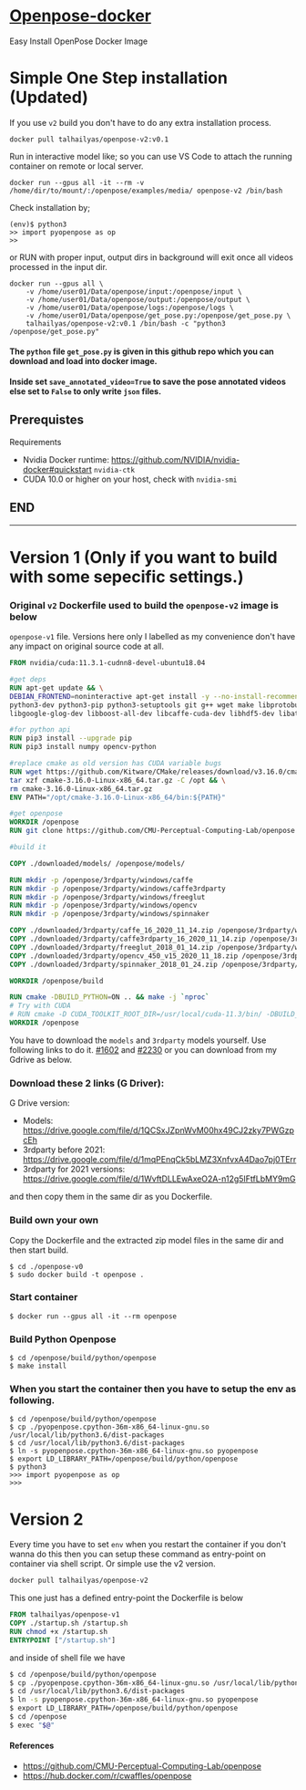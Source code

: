 # [Openpose-docker](https://hub.docker.com/repository/docker/talhailyas/openpose-v2/general)
Easy Install OpenPose Docker Image

# Simple One Step installation (Updated)

If you use `v2` build you don't have to do any extra installation process.

```
docker pull talhailyas/openpose-v2:v0.1
```
Run in interactive model like; so you can use VS Code to attach the running container on remote or local server.

```
docker run --gpus all -it --rm -v /home/dir/to/mount/:/openpose/examples/media/ openpose-v2 /bin/bash
```
Check installation by;

```shell
(env)$ python3
>> import pyopenpose as op
>> 
```
or RUN with proper input, output dirs in background will exit once all videos processed in the input dir.

```
docker run --gpus all \
    -v /home/user01/Data/openpose/input:/openpose/input \
    -v /home/user01/Data/openpose/output:/openpose/output \
    -v /home/user01/Data/openpose/logs:/openpose/logs \
    -v /home/user01/Data/openpose/get_pose.py:/openpose/get_pose.py \
    talhailyas/openpose-v2:v0.1 /bin/bash -c "python3 /openpose/get_pose.py"
```

#### The `python` file `get_pose.py` is given in this github repo which you can download and load into docker image.
**Inside set `save_annotated_video=True` to save the pose annotated videos else set to `False` to only write `json` files.**


## Prerequistes

Requirements

*   Nvidia Docker runtime: https://github.com/NVIDIA/nvidia-docker#quickstart `nvidia-ctk`
*  CUDA 10.0 or higher on your host, check with `nvidia-smi`

## END
______________________________
# Version 1 (Only if you want to build with some sepecific settings.)
### Original `v2` Dockerfile used to build the `openpose-v2` image is below

`openpose-v1` file. Versions here only I labelled as my convenience don't have any impact on original source code at all.
```Dockerfile
FROM nvidia/cuda:11.3.1-cudnn8-devel-ubuntu18.04

#get deps
RUN apt-get update && \
DEBIAN_FRONTEND=noninteractive apt-get install -y --no-install-recommends \
python3-dev python3-pip python3-setuptools git g++ wget make libprotobuf-dev protobuf-compiler libopencv-dev \
libgoogle-glog-dev libboost-all-dev libcaffe-cuda-dev libhdf5-dev libatlas-base-dev

#for python api
RUN pip3 install --upgrade pip
RUN pip3 install numpy opencv-python 

#replace cmake as old version has CUDA variable bugs
RUN wget https://github.com/Kitware/CMake/releases/download/v3.16.0/cmake-3.16.0-Linux-x86_64.tar.gz && \
tar xzf cmake-3.16.0-Linux-x86_64.tar.gz -C /opt && \
rm cmake-3.16.0-Linux-x86_64.tar.gz
ENV PATH="/opt/cmake-3.16.0-Linux-x86_64/bin:${PATH}"

#get openpose
WORKDIR /openpose
RUN git clone https://github.com/CMU-Perceptual-Computing-Lab/openpose.git .

#build it

COPY ./downloaded/models/ /openpose/models/

RUN mkdir -p /openpose/3rdparty/windows/caffe
RUN mkdir -p /openpose/3rdparty/windows/caffe3rdparty
RUN mkdir -p /openpose/3rdparty/windows/freeglut
RUN mkdir -p /openpose/3rdparty/windows/opencv
RUN mkdir -p /openpose/3rdparty/windows/spinnaker

COPY ./downloaded/3rdparty/caffe_16_2020_11_14.zip /openpose/3rdparty/windows/caffe/
COPY ./downloaded/3rdparty/caffe3rdparty_16_2020_11_14.zip /openpose/3rdparty/windows/caffe3rdparty/
COPY ./downloaded/3rdparty/freeglut_2018_01_14.zip /openpose/3rdparty/windows/freeglut/
COPY ./downloaded/3rdparty/opencv_450_v15_2020_11_18.zip /openpose/3rdparty/windows/opencv/
COPY ./downloaded/3rdparty/spinnaker_2018_01_24.zip /openpose/3rdparty/windows/spinnaker/

WORKDIR /openpose/build

RUN cmake -DBUILD_PYTHON=ON .. && make -j `nproc`
# Try with CUDA
# RUN cmake -D CUDA_TOOLKIT_ROOT_DIR=/usr/local/cuda-11.3/bin/ -DBUILD_PYTHON=ON .. && make -j `nproc`
WORKDIR /openpose
``` 
You have to download the `models` and `3rdparty` models yourself. Use following links to do it. [#1602](https://github.com/CMU-Perceptual-Computing-Lab/openpose/issues/1602) and [#2230](https://github.com/CMU-Perceptual-Computing-Lab/openpose/issues/2230) or you can download from my Gdrive as below.

### Download these 2 links (G Driver):
G Drive version:

* Models: https://drive.google.com/file/d/1QCSxJZpnWvM00hx49CJ2zky7PWGzpcEh
* 3rdparty before 2021: https://drive.google.com/file/d/1mqPEnqCk5bLMZ3XnfvxA4Dao7pj0TErr
* 3rdparty for 2021 versions: https://drive.google.com/file/d/1WvftDLLEwAxeO2A-n12g5IFtfLbMY9mG

and then copy them in the  same dir as you Dockerfile.
### Build own your own
Copy the Dockerfile and the extracted zip model files in the same dir and then start build.
```
$ cd ./openpose-v0
$ sudo docker build -t openpose .
```
### Start container

```
$ docker run --gpus all -it --rm openpose
```

### Build Python Openpose

```
$ cd /openpose/build/python/openpose
$ make install
```

### When you start the container then you have to setup the env as following.

```
$ cd /openpose/build/python/openpose
$ cp ./pyopenpose.cpython-36m-x86_64-linux-gnu.so /usr/local/lib/python3.6/dist-packages
$ cd /usr/local/lib/python3.6/dist-packages
$ ln -s pyopenpose.cpython-36m-x86_64-linux-gnu.so pyopenpose
$ export LD_LIBRARY_PATH=/openpose/build/python/openpose
$ python3
>>> import pyopenpose as op
>>> 
```

# Version 2

Every time you have to set `env` when you restart the container if you don't wanna do this then you can setup these command as entry-point on container via shell script. 
Or simple use the v2 version.
```sh
docker pull talhailyas/openpose-v2
```
This one just has a defined entry-point the Dockerfile is below

```Dockerfile
FROM talhailyas/openpose-v1
COPY ./startup.sh /startup.sh
RUN chmod +x /startup.sh
ENTRYPOINT ["/startup.sh"]
```
and inside of shell file we have

```sh
$ cd /openpose/build/python/openpose
$ cp ./pyopenpose.cpython-36m-x86_64-linux-gnu.so /usr/local/lib/python3.6/dist-packages
$ cd /usr/local/lib/python3.6/dist-packages
$ ln -s pyopenpose.cpython-36m-x86_64-linux-gnu.so pyopenpose
$ export LD_LIBRARY_PATH=/openpose/build/python/openpose
$ cd /openpose
$ exec "$@"
```
#### References
* https://github.com/CMU-Perceptual-Computing-Lab/openpose
* https://hub.docker.com/r/cwaffles/openpose
